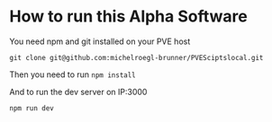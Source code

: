 # How to run this Alpha Software

You need npm and git installed on your PVE host

```git clone git@github.com:michelroegl-brunner/PVESciptslocal.git```

Then you need to run ```npm install```

And to run the dev server on IP:3000

```npm run dev```

